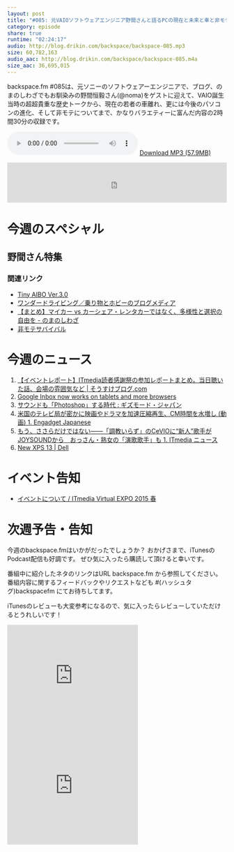 ```yaml
---
layout: post
title: "#085: 元VAIOソフトウェアエンジニア野間さんと語るPCの現在と未来と車と非モテw"
category: episode
share: true
runtime: "02:24:17"
audio: http://blog.drikin.com/backspace/backspace-085.mp3
size: 60,782,163
audio_aac: http://blog.drikin.com/backspace/backspace-085.m4a
size_aac: 36,695,015
---
```


backspace.fm #085は、元ソニーのソフトウェアーエンジニアで、ブログ、のまのしわざでもお馴染みの野間恒毅さん(@noma)をゲストに迎えて、VAIO誕生当時の超超貴重な歴史トークから、現在の若者の車離れ、更には今後のパソコンの進化、そして非モテについてまで、かなりバラエティーに富んだ内容の2時間30分の収録です。

<audio src="http://blog.drikin.com/backspace/backspace-085.mp3" controls preload></audio>
[Download MP3 (57.9MB)](http://blog.drikin.com/backspace/backspace-085.mp3)

<iframe src="http://backspace.fm/subscribes.html" width="100%" height="92" scrolling="no" frameborder="0"></iframe>

# 今週のスペシャル

## 野間さん特集

### 関連リンク
* [Tiny AIBO Ver.3.0](http://www.sony.jp/ProductsPark/Consumer/PCOM/Software_01q2/TinyAIBO/)
* [ワンダードライビング／乗り物とホビーのブログメディア](http://wonderdriving.com/)
* [【まとめ】マイカー vs カーシェア・レンタカーではなく、多様性と選択の自由を - のまのしわざ](http://nomano.shiwaza.com/tnoma/blog/archives/008992.html)
* [非モテサバイバル](http://himotesurvival.hatenablog.com/)

# 今週のニュース
1. [【イベントレポート】ITmedia読者感謝祭の参加レポートまとめ。当日聴いた話、会場の雰囲気など | そうすけブログ.com](http://sosukeblog.com/2015/02/22/8765/)
1. [Google Inbox now works on tablets and more browsers](http://www.neowin.net/news/google-inbox-now-works-on-tablets-and-more-browsers)
1. [サウンドも「Photoshop」する時代 : ギズモード・ジャパン](http://www.gizmodo.jp/2015/02/photoshop_30.html)
1. [米国のテレビ局が密かに映画やドラマを加速圧縮再生、CM時間を水増し (動画) 1. Engadget Japanese](http://japanese.engadget.com/2015/02/20/speed-up-shows/?ncid=rss_truncated)
1. [もう、ささらだけではない――「調教いらず」のCeVIOに“新人”歌手がJOYSOUNDから　おっさん・熟女の「演歌歌手」も 1. ITmedia ニュース](http://www.itmedia.co.jp/news/articles/1502/19/news133.html)
1. [New XPS 13 | Dell](http://www.dell.com/us/business/p/xps-13-9343-laptop/pd)

# イベント告知
* [イベントについて / ITmedia Virtual EXPO 2015 春](http://www.itmedia.co.jp/info/virtualevent/emexpo2015/about.html)

# 次週予告・告知

今週のbackspace.fmはいかがだったでしょうか？
おかげさまで、iTunesのPodcast配信も好調です。
ぜひ気に入ったら購読して頂けると幸いです。

番組中に紹介したネタのリンクはURL backspace.fm から参照してください。
番組内容に関するフィードバックやリクエストなども #(ハッシュタグ)backspacefm にてお待ちしてます。

iTunesのレビューも大変参考になるので、気に入ったらレビューしていただけるとうれしいです！

<iframe src="http://rcm-fe.amazon-adsystem.com/e/cm?t=driftking-22&o=9&p=12&l=bn1&mode=videogames-jp&browse=637394&fc1=000000&lt1=_blank&lc1=3366FF&bg1=FFFFFF&f=ifr" marginwidth="0" marginheight="0" width="300" height="252" border="0" frameborder="0" style="border:none;" scrolling="no"></iframe>
<iframe src="http://rcm-fe.amazon-adsystem.com/e/cm?t=driftking-22&o=9&p=12&l=bn1&mode=computers-jp&browse=2127209085&fc1=000000&lt1=_blank&lc1=3366FF&bg1=FFFFFF&f=ifr" marginwidth="0" marginheight="0" width="300" height="252" border="0" frameborder="0" style="border:none;" scrolling="no"></iframe>
